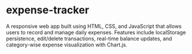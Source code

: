 # expense-tracker
A responsive web app built using HTML, CSS, and JavaScript that allows users to record and manage daily expenses.   Features include localStorage persistence, edit/delete transactions, real-time balance updates, and category-wise expense visualization with Chart.js.
